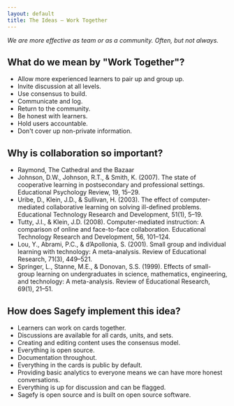 ```yaml
---
layout: default
title: The Ideas – Work Together
---
```


_We are more effective as team or as a community. Often, but not always._

What do we mean by "Work Together"?
-------------------------------------

- Allow more experienced learners to pair up and group up.
- Invite discussion at all levels.
- Use consensus to build.
- Communicate and log.
- Return to the community.
- Be honest with learners.
- Hold users accountable.
- Don't cover up non-private information.

Why is collaboration so important?
--------------------------------------

- Raymond, The Cathedral and the Bazaar
- Johnson, D.W., Johnson, R.T., & Smith, K. (2007). The state of cooperative learning in postsecondary and professional settings. Educational Psychology Review, 19, 15–29.
- Uribe, D., Klein, J.D., & Sullivan, H. (2003). The effect of computer-mediated collaborative learning on solving ill-defined problems. Educational Technology Research and Development, 51(1), 5–19.
- Tutty, J.I., & Klein, J.D. (2008). Computer-mediated instruction: A comparison of online and face-to-face collaboration. Educational Technology Research and Development, 56, 101–124.
- Lou, Y., Abrami, P.C., & d’Apollonia, S. (2001). Small group and individual learning with technology: A meta-analysis. Review of Educational Research, 71(3), 449–521.
- Springer, L., Stanne, M.E., & Donovan, S.S. (1999). Effects of small-group learning on undergraduates in science, mathematics, engineering, and technology: A meta-analysis. Review of Educational Research, 69(1), 21–51.

How does Sagefy implement this idea?
------------------------------------

- Learners can work on cards together.
- Discussions are available for all cards, units, and sets.
- Creating and editing content uses the consensus model.
- Everything is open source.
- Documentation throughout.
- Everything in the cards is public by default.
- Providing basic analytics to everyone means we can have more honest conversations.
- Everything is up for discussion and can be flagged.
- Sagefy is open source and is built on open source software.
